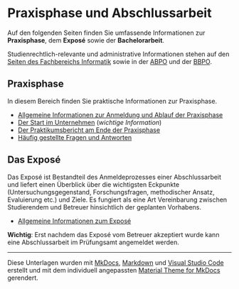 # Praxisphase und Abschlussarbeit


<!-- Stand: 2019-03-18 -->

Auf den folgenden Seiten finden Sie umfassende Informationen zur **Praxisphase**, dem **Exposé** sowie der **Bachelorarbeit**.

<!-- Die Seiten befinden sich noch im Aufbau und werden fortlaufend ergänzt. -->

<!-- ## Wissenschaftliches Arbeiten

* [Vorbemerkung zu ...](vorbemerkung.md) -->
<!-- * [Anforderungen an die zu entwickelnde Webanwendung](anforderungen.md) -->

Studienrechtlich-relevante und administrative Informationen stehen auf den [Seiten des Fachbereichs Informatik](https://fbi.h-da.de/studium/studienorganisation/) sowie in der [ABPO](https://h-da.de/fileadmin/h_da/Hochschule/Presse_Publikationen/Hochschulanzeiger/2018/ABPO_AEnderung_2018-01-30.pdf) und der [BBPO](https://fbi.h-da.de/fileadmin/Group_Dekanat/Dokumente/Fachbereich/Gremien/Group_Pruefungsausschuss/Aktuelle_BBPO/FBI_BBPO_Informatik_B_2020-07-14_1_.pdf).



## Praxisphase

In diesem Bereich finden Sie praktische Informationen zur Praxisphase.

* [Allgemeine Informationen zur Anmeldung und Ablauf der Praxisphase](./allg_informationen.md) 
* [Der Start im Unternehmen](./start_im_unternehmen.md) (_wichtige Information_)
* [Der Praktikumsbericht am Ende der Praxisphase](./bericht.md)
* [Häufig gestellte Fragen und Antworten](./q_a.md)



## Das Exposé

Das Exposé ist Bestandteil des Anmeldeprozesses einer Abschlussarbeit und liefert einen Überblick über die wichtigsten Eckpunkte (Untersuchungsgegenstand, Forschungsfragen, methodischer Ansatz, Evaluierung etc.) und Ziele. Es fungiert als eine Art Vereinbarung zwischen Studierendem und Betreuer hinsichtlich der geplanten Vorhabens.

* [Allgemeine Informationen zum Exposé](expose.md)

**Wichtig**: Erst nachdem das Exposé vom Betreuer akzeptiert wurde kann eine Abschlussarbeit im Prüfungsamt angemeldet werden.

<!-- ## Die Bachelorarbeit

* [Allgemeine Informationen zu Bachelorarbeit und Kolloquium](./bachelorarbeit/q_and_a.md)


## Tipps

* [Tipps für ein erfolgreiches Arbeiten](lernen_lernen.md) -->


----
Diese Unterlagen wurden mit [MkDocs](http://mkdocs.org), [Markdown](https://en.wikipedia.org/wiki/Markdown) und [Visual Studio Code](https://code.visualstudio.com/) erstellt und mit dem individuell angepassten [Material Theme for MkDocs](https://squidfunk.github.io/mkdocs-material/) gerendert.
